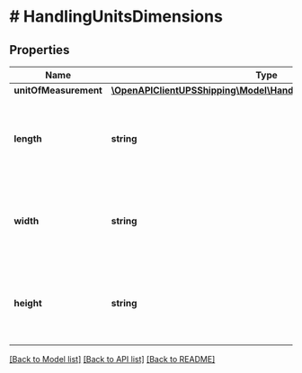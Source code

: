 # # HandlingUnitsDimensions

## Properties

Name | Type | Description | Notes
------------ | ------------- | ------------- | -------------
**unitOfMeasurement** | [**\OpenAPIClientUPSShipping\Model\HandlingUnitsUnitOfMeasurement**](HandlingUnitsUnitOfMeasurement.md) |  |
**length** | **string** | The length of the line item used to determine dimensional weight. |
**width** | **string** | The width of the line item used to determine dimensional weight. |
**height** | **string** | The height of the line item used to determine dimensional weight. |

[[Back to Model list]](../../README.md#models) [[Back to API list]](../../README.md#endpoints) [[Back to README]](../../README.md)
